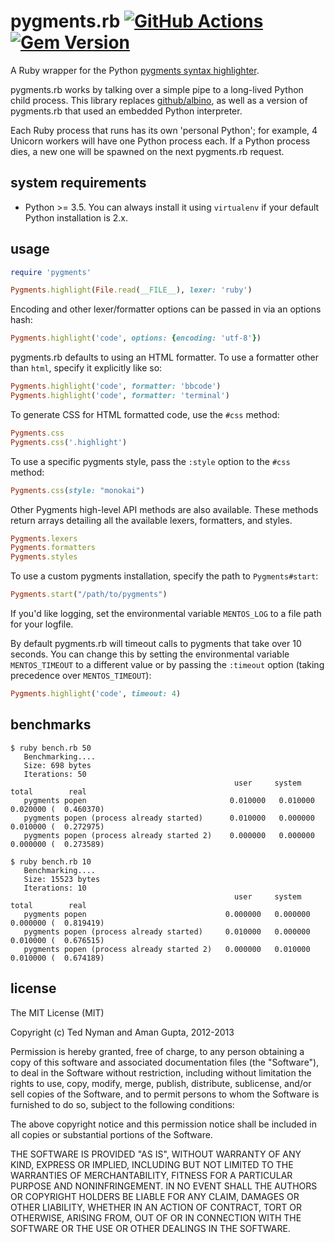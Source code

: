 # pygments.rb [![GitHub Actions][gh-actions_badge]][gh-actions_url] [![Gem Version][gem_badge]][gem_url]

[gh-actions_badge]: https://github.com/tmm1/pygments.rb/workflows/CI/badge.svg?branch=master
[gh-actions_url]: https://github.com/tmm1/pygments.rb/actions?query=branch%3Amaster
[gem_badge]: https://img.shields.io/gem/v/pygments.rb.svg
[gem_url]: https://rubygems.org/gems/pygments.rb

A Ruby wrapper for the Python [pygments syntax highlighter](http://pygments.org/).

pygments.rb works by talking over a simple pipe to a long-lived
Python child process. This library replaces [github/albino](https://github.com/github/albino),
as well as a version of pygments.rb that used an embedded Python
interpreter.

Each Ruby process that runs has its own 'personal Python';
for example, 4 Unicorn workers will have one Python process each.
If a Python process dies, a new one will be spawned on the next
pygments.rb request.

## system requirements

- Python >= 3.5.
You can always install it using `virtualenv` if your default Python installation is 2.x.

## usage

```ruby
require 'pygments'
```

```ruby
Pygments.highlight(File.read(__FILE__), lexer: 'ruby')
```

Encoding and other lexer/formatter options can be passed in via an
options hash:

```ruby
Pygments.highlight('code', options: {encoding: 'utf-8'})
```

pygments.rb defaults to using an HTML formatter.
To use a formatter other than `html`, specify it explicitly
like so:

```ruby
Pygments.highlight('code', formatter: 'bbcode')
Pygments.highlight('code', formatter: 'terminal')
```

To generate CSS for HTML formatted code, use the `#css` method:

```ruby
Pygments.css
Pygments.css('.highlight')
```

To use a specific pygments style, pass the `:style` option to the `#css` method:

```ruby
Pygments.css(style: "monokai")
```

Other Pygments high-level API methods are also available.
These methods return arrays detailing all the available lexers, formatters,
and styles.

```ruby
Pygments.lexers
Pygments.formatters
Pygments.styles
```

To use a custom pygments installation, specify the path to
`Pygments#start`:

```ruby
Pygments.start("/path/to/pygments")
```

If you'd like logging, set the environmental variable `MENTOS_LOG` to a file path for your logfile.

By default pygments.rb will timeout calls to pygments that take over 10 seconds.
You can change this by setting the environmental variable `MENTOS_TIMEOUT` to a
different value or by passing the `:timeout` option (taking precedence over `MENTOS_TIMEOUT`):

```ruby
Pygments.highlight('code', timeout: 4)
```

## benchmarks


    $ ruby bench.rb 50
       Benchmarking....
       Size: 698 bytes
       Iterations: 50
                                                      user     system      total        real
       pygments popen                                0.010000   0.010000   0.020000 (  0.460370)
       pygments popen (process already started)      0.010000   0.000000   0.010000 (  0.272975)
       pygments popen (process already started 2)    0.000000   0.000000   0.000000 (  0.273589)

    $ ruby bench.rb 10
       Benchmarking....
       Size: 15523 bytes
       Iterations: 10
                                                      user     system      total        real
       pygments popen                               0.000000   0.000000   0.000000 (  0.819419)
       pygments popen (process already started)     0.010000   0.000000   0.010000 (  0.676515)
       pygments popen (process already started 2)   0.000000   0.010000   0.010000 (  0.674189)

## license

The MIT License (MIT)

Copyright (c) Ted Nyman and Aman Gupta, 2012-2013

Permission is hereby granted, free of charge, to any person obtaining a copy of this software and
associated documentation files (the "Software"), to deal in the Software without restriction,
including without limitation the rights to use, copy, modify, merge, publish, distribute, sublicense,
and/or sell copies of the Software, and to permit persons to whom the Software is furnished to do so,
subject to the following conditions:

The above copyright notice and this permission notice shall be included in all copies or substantial
portions of the Software.

THE SOFTWARE IS PROVIDED "AS IS", WITHOUT WARRANTY OF ANY KIND, EXPRESS OR IMPLIED, INCLUDING BUT NOT
LIMITED TO THE WARRANTIES OF MERCHANTABILITY, FITNESS FOR A PARTICULAR PURPOSE AND NONINFRINGEMENT.
IN NO EVENT SHALL THE AUTHORS OR COPYRIGHT HOLDERS BE LIABLE FOR ANY CLAIM, DAMAGES OR OTHER LIABILITY,
WHETHER IN AN ACTION OF CONTRACT, TORT OR OTHERWISE, ARISING FROM, OUT OF OR IN CONNECTION WITH THE
SOFTWARE OR THE USE OR OTHER DEALINGS IN THE SOFTWARE.
